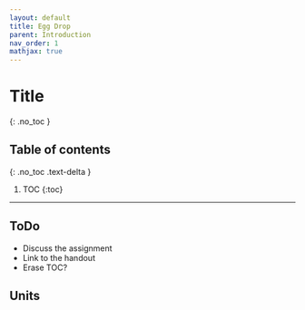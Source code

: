 ```yaml
---
layout: default
title: Egg Drop
parent: Introduction
nav_order: 1
mathjax: true
---
```


# Title
{: .no_toc }

<!-- table of contents for the page -->
## Table of contents
{: .no_toc .text-delta }

1. TOC
{:toc}

---

## ToDo
  * Discuss the assignment
  * Link to the handout
  * Erase TOC?

## Units
